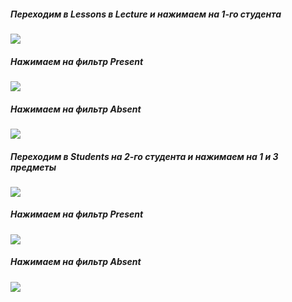 ##### Переходим в Lessons в Lecture  и нажимаем на 1-го студента
![](https://sun4-15.userapi.com/0lyxTDr87DH109-9cDZktm5C5tkWu4n6dWIWjg/yRSHK74Yggc.jpg)
##### Нажимаем на фильтр Present
![](https://sun4-15.userapi.com/dm2kWxAZ0l9cSYw0C8phL5SAorMJySHbbZCmog/XFTSgWufZM0.jpg)
##### Нажимаем на фильтр Absent
![](https://sun4-17.userapi.com/zlotUome7iLCc18ekmcPWYQFPMxZkM-UtPeGHg/uIGSoYM7dUo.jpg)
##### Переходим в Students на 2-го студента и нажимаем на 1 и 3 предметы
![](https://sun4-11.userapi.com/-SyOZCDz10XwO0tYReJVbzXLnT1tsOUM9pg6mg/5VtwUMVWT-M.jpg)
##### Нажимаем на фильтр Present
![](https://sun4-17.userapi.com/2n1T7vVOOx8hTgbdce8QskwNO4by8KNJ9SRYTw/FLXg0sa1fC8.jpg)
##### Нажимаем на фильтр Absent
![](https://sun4-16.userapi.com/FGEvcHR4Yua-oRFqDfsgz52hCEfh0ifAQj68pA/ICwE0ut73Do.jpg)
